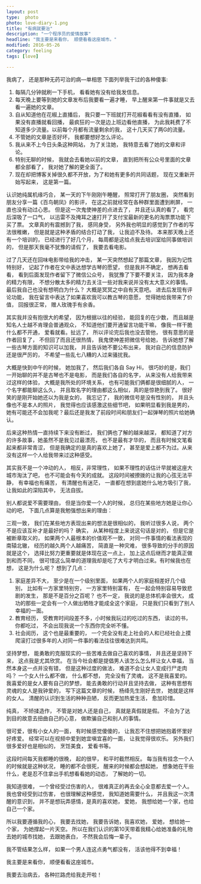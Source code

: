 ```yaml
---
layout: post
type:  photo
photo: love-diary-1.png
title: "有病就要治"
description: "一个程序员的爱情故事"     
headline: "我主要是来看你， 顺便看看这座城市。"
modified: 2016-05-26
category: feeling
tags: [love]

---
```


我病了， 还是那种无药可治的病—单相思
下面列举我干过的各种傻事:


1. 每隔几分钟就刷一下手机， 看看她有没有给我发信息。
2. 每天晚上要等到她的文章发布后我要看一遍才睡， 早上醒来第一件事就是又去看一遍她的文章。
3. 自从知道他在花椒上直播后， 我只要一下班就打开花椒看看有没有直播， 如果没有直播就看回播， 最疯狂的一次是边上班边看他直播， 为此我耗费了不知道多少流量。以前每个月都有流量剩余的我， 这十几天买了两G的流量。
4. 不管她的文章是否好坏， 我都要想好怎么评论。
5. 我从来不上今日头条这种网站， 为了关注她， 我特意去看了她的文章和评论。
6. 特别无聊的时候， 我就会去看她以前的文章， 直到把所有公众号里面的文章都全部看了， 我对她了解的更全面了。
7. 现在却把博客关掉很久都不开放，为了和她有更多的共同话题， 现在又重新开始写起来， 这是第一篇。


认识她纯属机缘巧合， 某一天的下午刚刚午睡醒， 照常打开了朋友圈， 突然看到朋友分享一篇《百鸟朝凤》的影评， 在这之前就经常在各种群里面遭到刷屏， 一直也没有动过心思。 但是这一次鬼使神差的点进去了， 并且还认真的看了， 看完后深吸了一口气， 以迅雷不及掩耳之速打开了支付宝最新的更名的淘票票功能下买了票。 文章真的有震撼到了我， 感同身受， 另外我也明显的感觉到了作者的写法很稚嫩， 但是就是这种矛盾的结合打动了我， 让我迫不及待。 本来那天晚上还有一个培训的， 已经进行了好几个月， 每周都是这给点我去培训室给同事做培训的， 但是那天我毫不犹豫的请假了， 我要去看电影。

过了几天还在回味电影带给我的冲击， 某一天突然想起了那篇文章， 我因为记性特别好， 记起了作者在文中表达想学古琴的愿望， 但是我并不确定， 想再去看看， 看到后面发现作者留下了微信公众号， 我犹豫了下要不要关注， 因为我本身的精力有限， 不想分散太多的精力去关注一些对我来说并没有太大意义的事情。 最后我自己也没有想明白为什么？ 大概是冥冥之中自有天意吧。 进去后发现有评论功能， 我在留言中表达了如果喜欢我可以教古琴的意愿， 觉得她给我带来了价值， 回报很正常， 赠人玫瑰手有余香。

其实我并没有抱很大的希望， 因为根据以往的经验， 能回复的在少数， 而且越是知名人士越不肯理会普通观众， 不知道他们要开通留言功能干嘛， 像我一样干脆什么都不开通， 爱看就看。扯远了， 所以评论完后我也没去管他， 很有意思的是作者回复了， 不但回了而且还很热情， 我鬼使神差把微信号给她， 告诉她想了解一些古琴方面的知识可以加我， 并且告诉她不要公布出来， 我对自己的信息防护还是很严厉的， 不希望一些乱七八糟的人过来骚扰我。

大概是快到中午的时候， 她加我了， 然后我们各自 Say Hi， 很巧妙的是，我们一开始聊的并不是古琴也不是电影， 而是我们各自的名字， 从来没有人给我带来过这样的体验， 大概是我所处的环境关系， 也有可能我们俩都是很细腻的人， 一个名字都能聊这么久， 并且取名字的理由都这么相似，真的是惊艳到我了。 很好笑的是刚开始她还以为我是女的， 我忘记了， 我的微信号是没有性别的， 并且头像也不是本人的照片， 我觉得也应该感激这些细节吧， 如果明显看到我是男的， 她有可能还不会加我呢？最后还是我发了前段时间和朋友们一起弹琴的照片给她确认。

后来这种热情一直持续下来没有断过， 我们俩也了解的越来越深， 都知道了对方的许多故事，她虽然不是我见过最漂亮， 也不是最有才华的， 而且有时候文笔看起来都非常青涩， 但是我确定的是真的喜欢上她了， 甚至是爱上都不为过。从来没有这样一个人给我带来过这种感受。

其实我不是一个冲动的人， 相反，非常理性， 如果不理性的话估计早就被这座大城市淘汰了吧，  也不可能会有今天的成就。 这段时间被撩拨的让我的心弦无法平静， 有幸福也有痛苦， 有清醒也有迷茫， 一直都在想到底她什么地方吸引了我， 让我如此的深陷其中， 无法自拔。

别人都说爱不需要理由， 但是当你爱一个人的时候， 总归在某些地方她是让你心动的吧， 下面几点算是我勉强想出来的理由：

三观一致， 我们在某些地方表现出来的想法是很相似的， 我听过很多人说， 两个不是应该互补才是最好的吗？ 确实， 从某种程度上来说这句话是对的， 但是它是被断章取义的， 如果两个人最根本的价值观不一致， 对同一件事情的看法表现的南辕北辙， 经历的越久两个人越痛苦， 简直是一种灾难， 很多导致的分手的原因就是这个， 选择比努力更重要就是体现在这一点上， 加上这点后继而才能真正做到和而不同， 很可惜这么简单的道理我却是吃了大亏才明白过来。有时候我也在想， 这是为什么呢？ 想到了几点：


1. 家庭差异不大， 至少是在一个级别里面， 如果两个人的家庭相差好几个级别， 比如有一方家里特别穷， 一方家里特别富有， 在一起会特别容易导致悲剧的发生， 那是不是百分之百呢？ 也不一定， 我说的是总体机率会很大， 成功的那些一定会有一个人做出牺牲才能成全这个家庭， 只是我们只看到了别人幸福的一面。
2. 教育经历， 受教育时间段差不多，小时候我玩过的吃过的东西， 读过的书， 你都吃过， 不会出现我说一个东西你完全听不懂。
3. 社会阅历， 这个也是最重要的， 一个完全没有走上社会的人和已经社会上摸爬滚打过很多年的人对同一件事的看法往往很难达到共鸣。

坚持梦想， 能勇敢的克服现实的一些苦难去做自己喜欢的事情， 并且还是坚持下来， 这点我是尤其欣赏。 在当今社会都是提倡男人该怎么怎么样让女人幸福， 当然本身这一点并没有错， 但是这种过度的做法， 难道不会让女人变成行尸走肉吗？ 一个女人什么都不做， 什么都不想， 完全没有了灵魂， 这不是我喜爱的。 我喜爱的是女人要有自己的梦想， 能去勇敢的行动并且坚持去做， 这种有思想有灵魂的女人是我钟爱的， 写下这篇文章的时候， 杨绛先生刚好去世， 她就是这样的女人。 清醒的认识到生活的种种丑陋， 反而更加热爱生活， 愈加珍惜。

纯真， 不矫揉造作， 不管是对她人还是自己， 真就是真假就是假。 不会为了达到目的故意去扭曲自己的心意， 做欺骗自己和别人的事情。

很可爱，很有小女人的一面， 有时候感觉傻傻的， 让我忍不住想把她抱着怀里好好疼爱。 经常可以在视频中爱到她宜嗔宜喜的一面， 让我觉得很欢乐。 另外我们很多爱好也是相似的， 烹饪美食， 爱看书等。

这段时间每天我都睡的很晚， 起的很早， 和平时截然相反。 每当我有挂念一个人的时候就是这种状况， 睡的都不会很死， 醒来的时候都会想起她， 想象她在干些什么，老是忍不住拿出手机想看看她的动态， 了解她的一切。 

我知道很难， 一个曾经受过伤害的人， 很难真正的再去全心全意都去爱一个人。 我也曾经受到过伤害， 也很理解这种感觉， 我知道她需要什么， 并且我这一次清醒的意识到， 并不是想玩弄感情，是真的喜欢她， 爱她， 我想给她一个家，也给自己一个家。

所以我要遵循我的心， 我要去找她， 我要告诉她，我喜欢她， 爱她， 想给她一个家， 为她撑起一片天空。 所以在我们认识的第10天带着我精心给她准备的礼物去她的城市找她， 去跟她表白， 不然我会后悔一辈子。

我不管结果怎么样， 如果一个男人连这点勇气都没有， 活该他得不到幸福！

我主要是来看你， 顺便看看这座城市。

我要去治病去，  各种拦路虎给我走开啦！

